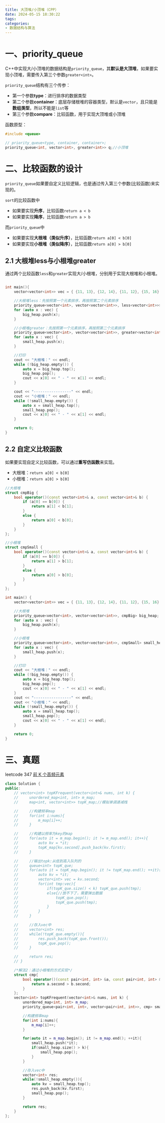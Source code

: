 ```yaml
---
title: 大顶堆/小顶堆（CPP）
date: 2024-05-15 18:30:22
tags:
categories:
- 数据结构与算法
---
```


# 一、priority_queue

C++中实现大/小顶堆的数据结构是`priority_queue`，其**默认是大顶堆**，如果要实现小顶堆，需要传入第三个参数`greater<int>`。

`priority_queue`结构有三个传参：

- 第一个参数**type**：进行排序的数据类型
- 第二个参数**container**：底层存储根堆的容器类型，默认是`vector`，且只能是**数组类型**，所以不能是`list`等
- 第三个参数**compare**：比较函数，用于实现大顶堆或小顶堆

函数原型：
```cpp
#include <queue>

// priority_queue<type, container, container>;
priority_queue<int, vector<int>, greater<int>> q;//小顶堆
```

# 二、比较函数的设计

`priority_queue`如果要自定义比较逻辑，也是通过传入第三个参数(比较函数)来实现的。

`sort`的比较函数中

- 如果要实现**升序**，比较函数`return a < b`
- 如果要实现**降序**，比较函数`return a > b`

而`priority_queue`中

- 如果要实现**大根堆（类似升序）**，比较函数`return a[0] < b[0]`
- 如果要实现**小根堆（类似降序）**，比较函数`return a[0] > b[0]`

## 2.1 大根堆less与小根堆greater

通过两个比较函数`less`和`greater`实现大/小根堆，分别用于实现大根堆和小根堆。

```cpp

int main(){
    vector<vector<int>> vec = { {11, 13}, {12, 14}, {11, 12}, {15, 16} };

    //大根堆less：先按照第一个元素排序，再按照第二个元素排序
    priority_queue<vector<int>, vector<vector<int>>, less<vector<int>>> big_heap;
    for (auto x : vec) {
        big_heap.push(x);
    }

    //小根堆greater：先按照第一个元素排序，再按照第二个元素排序
    priority_queue<vector<int>, vector<vector<int>>, greater<vector<int>>> small_heap;
    for (auto x : vec) {
        small_heap.push(x);
    }

    //打印
    cout << "大根堆：" << endl;
    while (!big_heap.empty()) {
        auto x = big_heap.top();
        big_heap.pop();
        cout << x[0] << " - " << x[1] << endl;
    }

    cout << "-----------------" << endl;
    cout << "小根堆：" << endl;
    while (!small_heap.empty()) {
        auto x = small_heap.top();
        small_heap.pop();
        cout << x[0] << " - " << x[1] << endl;
    }

    return 0;
}
```

## 2.2 自定义比较函数

如果要实现自定义比较函数，可以通过**重写仿函数**来实现。

- 大根堆：`return a[0] < b[0]`
- 小根堆：`return a[0] > b[0]`

```cpp
//大根堆
struct cmpBig {
    bool operator()(const vector<int>& a, const vector<int>& b) {
        if (a[0] == b[0]) {
            return a[1] < b[1];
        }
        else {
            return a[0] < b[0];
        }
    }
};

//小根堆
struct cmpSmall {
    bool operator()(const vector<int>& a, const vector<int>& b) {
        if (a[0] == b[0]) {
            return a[1] > b[1];
        }
        else {
            return a[0] > b[0];
        }
    }
};

int main() {
    vector<vector<int>> vec = { {11, 13}, {12, 14}, {11, 12}, {15, 16} };

    //大根堆
    priority_queue<vector<int>, vector<vector<int>>, cmpBig> big_heap;
    for (auto x : vec) {
        big_heap.push(x);
    }

    //小根堆
    priority_queue<vector<int>, vector<vector<int>>, cmpSmall> small_heap;
    for (auto x : vec) {
        small_heap.push(x);
    }

    //打印
    cout << "大根堆：" << endl;
    while (!big_heap.empty()) {
        auto x = big_heap.top();
        big_heap.pop();
        cout << x[0] << " - " << x[1] << endl;
    }
    cout << "-----------------" << endl;
    cout << "小根堆：" << endl;
    while (!small_heap.empty()) {
        auto x = small_heap.top();
        small_heap.pop();
        cout << x[0] << " - " << x[1] << endl;
    }

    return 0;
}
```

# 三、真题

leetcode 347 [前 K 个高频元素](https://programmercarl.com/0347.%E5%89%8DK%E4%B8%AA%E9%AB%98%E9%A2%91%E5%85%83%E7%B4%A0.html#%E7%AE%97%E6%B3%95%E5%85%AC%E5%BC%80%E8%AF%BE)


```cpp
class Solution {
public:
    // vector<int> topKFrequent(vector<int>& nums, int k) {
    //     unordered_map<int, int> m_map;
    //     map<int, vector<int>> topK_map;//模拟单调递减栈

    //     //构建频率map
    //     for(int i:nums){
    //         m_map[i]++;
    //     }

    //     //构建以频率为key的map
    //     for(auto it = m_map.begin(); it != m_map.end(); it++){
    //         auto kv = *it;
    //         topK_map[kv.second].push_back(kv.first);
    //     }

    //     //输出topk:从低到高入队列的
    //     queue<int> topK_que;
    //     for(auto it = topK_map.begin(); it != topK_map.end(); ++it){
    //         auto kv = *it;
    //         vector<int> vec = kv.second;
    //         for(int tmp:vec){
    //             if(topK_que.size() < k) topK_que.push(tmp);
    //             else{//放不下了，需要弹出数据
    //                 topK_que.pop();
    //                 topK_que.push(tmp);
    //             }
    //         }
    //     }

    //     //存入vec中
    //     vector<int> res;
    //     while(!topK_que.empty()){
    //         res.push_back(topK_que.front());
    //         topK_que.pop();
    //     }

    //     return res;
    // }

    /*解法2：通过小根堆的方式实现*/
    struct cmp{
        bool operator()(const pair<int, int> &a, const pair<int, int> &b){
            return a.second > b.second;
        }
    };
    vector<int> topKFrequent(vector<int>& nums, int k) {
        unordered_map<int, int> m_map;
        priority_queue<pair<int, int>, vector<pair<int, int>>, cmp> small_heap;

        //构建频率map
        for(int i:nums){
            m_map[i]++;
        }

        for(auto it = m_map.begin(); it != m_map.end(); ++it){
            small_heap.push(*it);
            if(small_heap.size() > k){
                small_heap.pop();
            }
        }

        //存入vec中
        vector<int> res;
        while(!small_heap.empty()){
            auto kv = small_heap.top();
            res.push_back(kv.first);
            small_heap.pop();
        }

        return res;
    }
};
```
